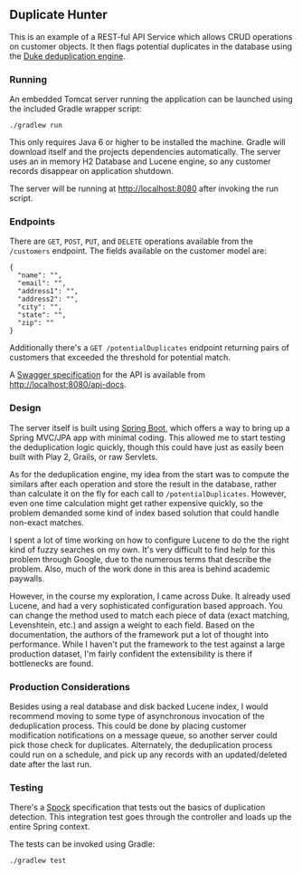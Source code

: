 ## Duplicate Hunter

This is an example of a REST-ful API Service which allows CRUD operations on customer objects. It then flags potential duplicates in the database using the [Duke deduplication engine](https://github.com/larsga/Duke).

### Running

An embedded Tomcat server running the application can be launched using the included Gradle wrapper script:

```
./gradlew run
```

This only requires Java 6 or higher to be installed the machine. Gradle will download itself and the projects dependencies automatically. The server uses an in memory H2 Database and Lucene engine, so any customer records disappear on application shutdown.

The server will be running at [http://localhost:8080](http://localhost:8080) after invoking the run script.

### Endpoints

There are `GET`, `POST`, `PUT`, and `DELETE` operations available from the `/customers` endpoint. The fields available on the customer model are:

```
{
  "name": "",
  "email": "",
  "address1": "",
  "address2": "",
  "city": "",
  "state": "",
  "zip": ""
}
```

Additionally there's a `GET /potentialDuplicates` endpoint returning pairs of customers that exceeded the threshold for potential match.

A [Swagger specification](https://github.com/wordnik/swagger-spec) for the API is available from [http://localhost:8080/api-docs](http://localhost:8080/api-docs).

### Design

The server itself is built using [Spring Boot](http://projects.spring.io/spring-boot/), which offers a way to bring up a Spring MVC/JPA app with minimal coding. This allowed me to start testing the deduplication logic quickly, though this could have just as easily been built with Play 2, Grails, or raw Servlets.

As for the deduplication engine, my idea from the start was to compute the similars after each operation and store the result in the database, rather than calculate it on the fly for each call to `/potentialDuplicates`. However, even one time calculation might get rather expensive quickly, so the problem demanded some kind of index based solution that could handle non-exact matches.

I spent a lot of time working on how to configure Lucene to do the the right kind of fuzzy searches on my own. It's very difficult to find help for this problem through Google, due to the numerous terms that describe the problem. Also, much of the work done in this area is behind academic paywalls.

However, in the course my exploration, I came across Duke. It already used Lucene, and had a very sophisticated configuration based approach. You can change the method used to match each piece of data (exact matching, Levenshtein, etc.) and assign a weight to each field. Based on the documentation, the authors of the framework put a lot of thought into performance. While I haven't put the framework to the test against a large production dataset, I'm fairly confident the extensibility is there if bottlenecks are found.

### Production Considerations

Besides using a real database and disk backed Lucene index, I would recommend moving to some type of asynchronous invocation of the deduplication process. This could be done by placing customer modification notifications on a message queue, so another server could pick those check for duplicates. Alternately, the deduplication process could run on a schedule, and pick up any records with an updated/deleted date after the last run.

### Testing

There's a [Spock](https://code.google.com/p/spock/) specification that tests out the basics of duplication detection. This integration test goes through the controller and loads up the entire Spring context.

The tests can be invoked using Gradle:

```
./gradlew test
```
